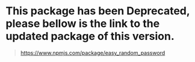 # This package has been Deprecated, please bellow is the link to the updated package of this version.
> https://www.npmjs.com/package/easy_random_password
